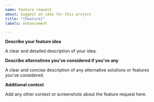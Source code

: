 ```yaml
---
name: Feature request	
about: Suggest an idea for this project
title: "[Feature]"	
labels: enhancement

---
```


**Describe your feature idea**

A clear and detailed description of your idea.

**Describe alternatives you've considered if you've any**

A clear and concise description of any alternative solutions or features you've considered.

**Additional context**

Add any other context or screenshots about the feature request here.
